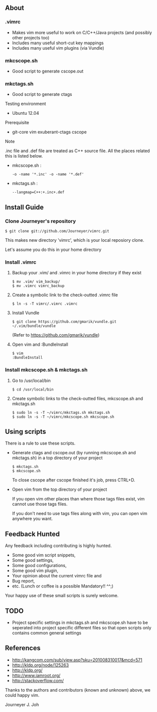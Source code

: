 ## About

### .vimrc
- Makes vim more useful to work on C/C++/Java projects (and possibly other projects too)
- Includes many useful short-cut key mappings
- Includes many useful vim plugins (via Vundle)

### mkcscope.sh
- Good script to generate cscope.out

### mkctags.sh
- Good script to generate ctags

Testing environment
- Ubuntu 12.04

Prerequisite
- git-core vim exuberant-ctags cscope

Note

.inc file and .def file are treated as C++ source file. All the places related this is listed below.
- mkcscope.sh : 
   ```
   -o -name '*.inc' -o -name '*.def'
   ```
- mkctags.sh : 
   ```
   --langmap=C++:+.inc+.def
   ```


## Install Guide
### Clone Journeyer's repository
```
$ git clone git://github.com/Journeyer/vimrc.git
```

This makes new directory 'vimrc', which is your local reposiory clone.

Let's assume you do this in your home directory

### Install .vimrc

1. Backup your .vim/ and .vimrc in your home directory if they exist
   ```
   $ mv .vim/ vim_backup/
   $ mv .vimrc vimrc_backup
   ```

2. Create a symbolic link to the check-outted .vimrc file

   ```
   $ ln -s -T vimrc/.vimrc .vimrc
   ```

3. Install Vundle

   ```
   $ git clone https://github.com/gmarik/vundle.git ~/.vim/bundle/vundle
   ```

   (Refer to https://github.com/gmarik/vundle)

4. Open vim and :BundleInstall

   ```
   $ vim
   :BundleInstall
   ```


### Install mkcscope.sh & mkctags.sh

1. Go to /usr/local/bin

   ```
   $ cd /usr/local/bin
   ```

2. Create symbolic links to the check-outted files, mkcscope.sh and mkctags.sh

   ```
   $ sudo ln -s -T ~/vimrc/mkctags.sh mkctags.sh
   $ sudo ln -s -T ~/vimrc/mkcscope.sh mkcscope.sh
   ```


## Using scripts

There is a rule to use these scripts.
- Generate ctags and cscope.out (by running mkcscope.sh and mkctags.sh) in a top directory of your project
   ```
   $ mkctags.sh
   $ mkcscope.sh
   ```

   To close cscope after cscope finished it's job, press CTRL+D.

- Open vim from the top directory of your project

   If you open vim other places than where those tags files exist, vim cannot use those tags files.
   
   If you don't need to use tags files along with vim, you can open vim anywhere you want.

## Feedback Hunted

Any feedback including contributing is highly hunted.
- Some good vim script snippets, 
- Some good settings, 
- Some good configurations, 
- Some good vim plugin,
- Your opinion about the current vimrc file and 
- Bug report, 
- etc. (Lunch or coffee is a possible Mandatory!! ^^;)

Your happy use of these small scripts is surely welcome.


## TODO
- Project specific settings in mkctags.sh and mkcscope.sh have to be seperated into project specific different files so that open scripts only contains common general settings

## References

- http://kangcom.com/sub/view.asp?sku=201008310017&mcd=571
- http://kldp.org/node/125263
- http://kldp.org/
- http://www.iamroot.org/
- http://stackoverflow.com/

Thanks to the authors and contributors (known and unknown) above, we could happy vim.


Journeyer J. Joh

